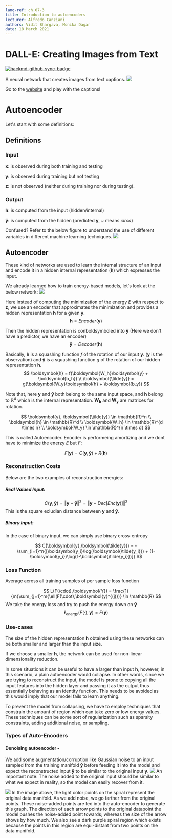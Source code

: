 ```yaml
---
lang-ref: ch.07-3
title: Introduction to autoencoders
lecturer: Alfredo Canziani
authors: Vidit Bhargava, Monika Dagar
date: 18 March 2021
---
```

# DALL-E: Creating Images from Text

[![hackmd-github-sync-badge](https://hackmd.io/usp9PiUGRdGQzD93wE8Bsw/badge)](https://hackmd.io/usp9PiUGRdGQzD93wE8Bsw)

A neural network that creates images from text captions. 
![](https://i.imgur.com/FosonFM.jpg)


Go to the [website](https://openai.com/blog/dall-e/) and play with the captions! 

# Autoencoder
Let's start with some definitions:

## Definitions
### Input

$\boldsymbol{x}$: is observed during both training and testing 

$\boldsymbol{y}$: is observed during training but not testing

$\boldsymbol{z}$: is not observed (neither during training nor during testing).

### Output
$\boldsymbol{h}$: is computed from the input (hidden/internal)

$\boldsymbol{\tilde{y}}$: is computed from the hidden (predicted $\boldsymbol{y}$, ~ means $circa$)

Confused?
Refer to the below figure to understand the use of different variables in different machine learning techniques.
![](https://i.imgur.com/Y4CFlZc.png)

## Autoencoder

These kind of networks are used to learn the internal structure of an input and encode it in a hidden internal representation ($\boldsymbol{h}$) which expresses the input.

We already learned how to train energy-based models, let's look at the below network:
![](https://i.imgur.com/NAUmcJd.png)

Here instead of computing the minimization of the energy $E$ with respect to $\boldsymbol{z}$, we use an encoder that approximates the minimization and provides a hidden representation $\boldsymbol{h}$ for a given $\boldsymbol{y}$.
$$
\boldsymbol{h} = Encoder(\boldsymbol{y})
$$

Then the hidden representation is conboldsymboled into $\boldsymbol{\tilde{y}}$ (Here we don't have a predictor, we have an encoder)
$$
\boldsymbol{\tilde{y}}= Decoder(\boldsymbol{h})
$$

Basically, $\boldsymbol{h}$ is a squashing function $f$ of the rotation of our input $\boldsymbol{y}$. ($\boldsymbol{y}$ is the observation) and $\boldsymbol{\tilde{y}}$ is a squashing function $g$ of the rotation of our hidden representation $\boldsymbol{h}$.
$$
\boldsymbol{h} = f(\boldsymbol{W_h}\boldsymbol{y} + \boldsymbol{b_h}) \\
\boldsymbol{\tilde{y}} = g(\boldsymbol{W_y}\boldsymbol{h} + \boldsymbol{b_y})
$$

Note that, here $\boldsymbol{y}$ and $\boldsymbol{\tilde{y}}$ both belong to the same input space, and $\boldsymbol{h}$ belong to $\mathbb{R}^d$ which is the internal representation. $\boldsymbol{W_h}$ and $\boldsymbol{W_y}$ are matrices for rotation.

$$
\boldsymbol{y}, \boldsymbol{\tilde{y}} \in \mathbb{R}^n \\
\boldsymbol{h} \in \mathbb{R}^d \\
\boldsymbol{W_h} \in \mathbb{R}^{d \times n} \\
\boldsymbol{W_y} \in \mathbb{R}^{n \times d}
$$

This is called Autoencoder. Enocder is performeing amortizing and we dont have to minimize the enerzy  $E$ but $F$:

$$
F(\boldsymbol{y}) = C(\boldsymbol{y},\boldsymbol{\tilde{y}}) + R(\boldsymbol{h})
$$

### Reconstruction Costs
Below are the two examples of reconstruction energies:
##### Real Valued Input:
$$
C(\boldsymbol{y},\boldsymbol{\tilde{y}}) = \Vert \boldsymbol{y}-\boldsymbol{\tilde{y}} \Vert^2 =  \Vert \boldsymbol{y}-Dec[Enc(\boldsymbol{y})] \Vert^2
$$
This is the square ecludian distance between $\boldsymbol{y}$ and $\boldsymbol{\tilde{y}}$.

##### Binary Input:
In the case of binary input, we can simply use binary cross-entropy

$$
C(\boldsymbol{y},\boldsymbol{\tilde{y}}) = - \sum_{i=1}^n{[\boldsymbol{y_i}\log(\boldsymbol{\tilde{y_i}}) + (1-\boldsymbol{y_i})\log(1-\boldsymbol{\tilde{y_i}})]}
$$

### Loss Function
Average across all training samples of per sample loss function

$$
L(F(\cdot),\boldsymbol{Y}) = \frac{1}{m}\sum_{j=1}^m{\ell(F(\cdot),\boldsymbol{y}^{(j)})} \in \mathbb{R}
$$
We take the energy loss and try to push the energy down on $\boldsymbol{\tilde{y}}$
$$
\ell_{energy}(F(\cdot),\boldsymbol{y}) = F(\boldsymbol{y})
$$


### Use-cases
The size of the hidden representation $\boldsymbol{h}$ obtained using these networks can be both smaller and larger than the input size. 

If we choose a smaller $\boldsymbol{h}$, the network can be used for non-linear dimensionality reduction.

In some situations it can be useful to have a larger than input $\boldsymbol{h}$, however, in this scenario, a plain autoencoder would collapse. In other words, since we are trying to reconstruct the input, the model is prone to copying all the input features into the hidden layer and passing it as the output thus essentially behaving as an identity function. This needs to be avoided as this would imply that our model fails to learn anything.

To prevent the model from collapsing, we have to employ techniques that constrain the amount of region which can take zero or low energy values. These techniques can be some sort of regularization such as sparsity constraints, adding additional noise, or sampling.

### Types of Auto-Encoders

#### Denoising autoencoder - 

We add some augmentation/corruption like Gaussian noise to an input sampled from the training manifold $\boldsymbol{\hat{y}}$ before feeding it into the model and expect the reconstructed input $\boldsymbol{\tilde{y}}$ to be similar to the original input $\boldsymbol{y}$.
![](https://i.imgur.com/WVcDLns.png)
An important note: The noise added to the original input should be similar to what we expect in reality, so the model can easily recover from it.


![](https://i.imgur.com/j1CQe3T.jpg)
In the image above, the light color points on the spiral represent the original data manifold. As we add noise, we go farther from the original points. These noise-added points are fed into the auto-encoder to generate this graph. 
The direction of each arrow points to the original datapoint the model pushes the noise-added point towards; whereas the size of the arrow shows by how much. 
We also see a dark purple spiral region which exists because the points in this region are equi-distant from two points on the data manifold. 

